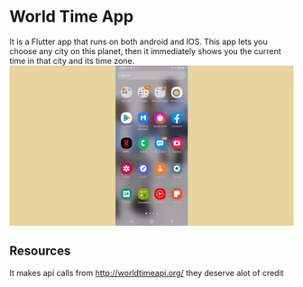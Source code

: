 
# World Time App

It is a Flutter app that runs on both android and IOS. This app lets you choose any city on this planet, then it immediately shows you the current time in that city and its time zone.
![Screen recording the app](./assets/worldtime.gif)

## Resources

It makes api calls from http://worldtimeapi.org/ they deserve alot of credit

  
